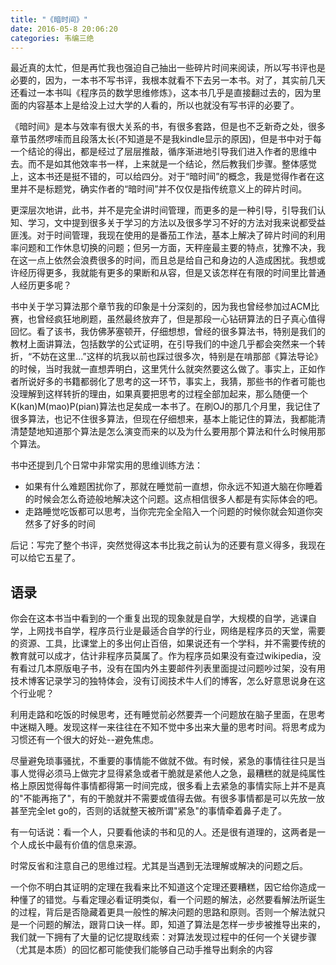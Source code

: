 ```yaml
---
title: "《暗时间》"
date: 2016-05-8 20:06:20
categories: 韦编三绝
---
```

最近真的太忙，但是再忙我也强迫自己抽出一些碎片时间来阅读，所以写书评也是必要的，因为，一本书不写书评，我根本就看不下去另一本书。对了，其实前几天还看过一本书叫《程序员的数学思维修炼》，这本书几乎是直接翻过去的，因为里面的内容基本上是给没上过大学的人看的，所以也就没有写书评的必要了。

《暗时间》是本与效率有很大关系的书，有很多套路，但是也不乏新奇之处，很多章节虽然啰嗦而且段落太长(不知道是不是我kindle显示的原因)，但是书中对于每一个结论的得出，都是经过了层层推敲，循序渐进地引导我们进入作者的思维中去。而不是如其他效率书一样，上来就是一个结论，然后教我们步骤。整体感觉上，这本书还是挺不错的，可以给四分。对于“暗时间”的概念，我是觉得作者在这里并不是标题党，确实作者的“暗时间”并不仅仅是指传统意义上的碎片时间。

更深层次地讲，此书，并不是完全讲时间管理，而更多的是一种引导，引导我们认知、学习，文中提到很多关于学习的方法以及很多学习不好的方法对我来说都受益匪浅。对于时间管理，我现在使用的是番茄工作法，基本上解决了碎片时间的利用率问题和工作休息切换的问题；但另一方面，天秤座最主要的特点，犹豫不决，我在这一点上依然会浪费很多的时间，而且总是给自己和身边的人造成困扰。我想或许经历得更多，我就能有更多的果断和从容，但是又该怎样在有限的时间里比普通人经历更多呢？

书中关于学习算法那个章节我的印象是十分深刻的，因为我也曾经参加过ACM比赛，也曾经疯狂地刷题，虽然最终放弃了，但是那段一心钻研算法的日子真心值得回忆。看了该书，我仿佛茅塞顿开，仔细想想，曾经的很多算法书，特别是我们的教材上面讲算法，包括数学的公式证明，在引导我们的中途几乎都会突然来一个转折，“不妨在这里...”这样的坑我以前也踩过很多次，特别是在啃那部《算法导论》的时候，当时我就一直想弄明白，这里凭什么就突然要这么做了。事实上，正如作者所说好多的书籍都弱化了思考的这一环节，事实上，我猜，那些书的作者可能也没理解到这样转折的理由，如果真要把思考的过程全部加起来，那么随便一个K(kan)M(mao)P(pian)算法也足矣成一本书了。在刷OJ的那几个月里，我记住了很多算法，也记不住很多算法，但现在仔细想来，基本上能记住的算法，我都能清清楚楚地知道那个算法是怎么演变而来的以及为什么要用那个算法和什么时候用那个算法。

书中还提到几个日常中非常实用的思维训练方法：  

- 如果有什么难题困扰你了，那就在睡觉前一直想，你永远不知道大脑在你睡着的时候会怎么奇迹般地解决这个问题。这点相信很多人都是有实际体会的吧。 
- 走路睡觉吃饭都可以思考，当你完完全全陷入一个问题的时候你就会知道你突然多了好多的时间

后记：写完了整个书评，突然觉得这本书比我之前认为的还要有意义得多，我现在可以给它五星了。


## 语录
你会在这本书当中看到的一个重复出现的现象就是自学，大规模的自学，逃课自学，上网找书自学，程序员行业是最适合自学的行业，网络是程序员的天堂，需要的资源、工具，比课堂上的多出何止百倍，如果说还有一个学科，并不需要传统的教育就可以成才，估计非程序员莫属了。作为程序员如果没有查过wikipedia，没有看过几本原版电子书，没有在国内外主要邮件列表里面提过问题吵过架，没有用技术博客记录学习的独特体会，没有订阅技术牛人们的博客，怎么好意思说身在这个行业呢？

利用走路和吃饭的时候思考，还有睡觉前必然要弄一个问题放在脑子里面，在思考中迷糊入睡。发现这样一来往往在不知不觉中多出来大量的思考时间。将思考成为习惯还有一个很大的好处--避免焦虑。

尽量避免琐事骚扰，不重要的事情能不做就不做。有时候，紧急的事情往往只是当事人觉得必须马上做完才显得紧急或者干脆就是紧他人之急，最糟糕的就是纯属性格上原因觉得每件事情都得第一时间完成，很多看上去紧急的事情实际上并不是真的"不能再拖了"，有的干脆就并不需要或值得去做。有很多事情都是可以先放一放甚至完全let go的，否则的话就整天被所谓"紧急"的事情牵着鼻子走了。

有一句话说：看一个人，只要看他读的书和见的人。还是很有道理的，这两者是一个人成长中最有价值的信息来源。

时常反省和注意自己的思维过程。尤其是当遇到无法理解或解决的问题之后。


一个你不明白其证明的定理在我看来比不知道这个定理还要糟糕，因它给你造成一种懂了的错觉。与看定理必看证明类似，看一个问题的解法，必然要看解法所诞生的过程，背后是否隐藏着更具一般性的解决问题的思路和原则。否则一个解法就只是一个问题的解法，跟背口诀一样。即，知道了算法是怎样一步步被推导出来的，我们就一下拥有了大量的记忆提取线索：对算法发现过程中的任何一个关键步骤（尤其是本质）的回忆都可能使我们能够自己动手推导出剩余的内容